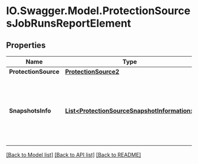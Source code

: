 # IO.Swagger.Model.ProtectionSourcesJobRunsReportElement
## Properties

Name | Type | Description | Notes
------------ | ------------- | ------------- | -------------
**ProtectionSource** | [**ProtectionSource2**](ProtectionSource2.md) |  | [optional] 
**SnapshotsInfo** | [**List&lt;ProtectionSourceSnapshotInformation&gt;**](ProtectionSourceSnapshotInformation.md) | Specifies the Snapshots that contain backups of the Protection Source Object. | [optional] 

[[Back to Model list]](../README.md#documentation-for-models) [[Back to API list]](../README.md#documentation-for-api-endpoints) [[Back to README]](../README.md)

